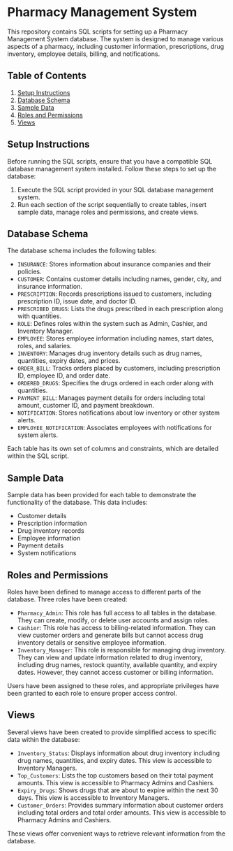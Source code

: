 # Pharmacy Management System

This repository contains SQL scripts for setting up a Pharmacy Management System database. The system is designed to manage various aspects of a pharmacy, including customer information, prescriptions, drug inventory, employee details, billing, and notifications.

## Table of Contents

1. [Setup Instructions](#setup-instructions)
2. [Database Schema](#database-schema)
3. [Sample Data](#sample-data)
4. [Roles and Permissions](#roles-and-permissions)
5. [Views](#views)

## Setup Instructions

Before running the SQL scripts, ensure that you have a compatible SQL database management system installed. Follow these steps to set up the database:

1. Execute the SQL script provided in your SQL database management system.
2. Run each section of the script sequentially to create tables, insert sample data, manage roles and permissions, and create views.

## Database Schema

The database schema includes the following tables:

- `INSURANCE`: Stores information about insurance companies and their policies.
- `CUSTOMER`: Contains customer details including names, gender, city, and insurance information.
- `PRESCRIPTION`: Records prescriptions issued to customers, including prescription ID, issue date, and doctor ID.
- `PRESCRIBED_DRUGS`: Lists the drugs prescribed in each prescription along with quantities.
- `ROLE`: Defines roles within the system such as Admin, Cashier, and Inventory Manager.
- `EMPLOYEE`: Stores employee information including names, start dates, roles, and salaries.
- `INVENTORY`: Manages drug inventory details such as drug names, quantities, expiry dates, and prices.
- `ORDER_BILL`: Tracks orders placed by customers, including prescription ID, employee ID, and order date.
- `ORDERED_DRUGS`: Specifies the drugs ordered in each order along with quantities.
- `PAYMENT_BILL`: Manages payment details for orders including total amount, customer ID, and payment breakdown.
- `NOTIFICATION`: Stores notifications about low inventory or other system alerts.
- `EMPLOYEE_NOTIFICATION`: Associates employees with notifications for system alerts.

Each table has its own set of columns and constraints, which are detailed within the SQL script.

## Sample Data

Sample data has been provided for each table to demonstrate the functionality of the database. This data includes:

- Customer details
- Prescription information
- Drug inventory records
- Employee information
- Payment details
- System notifications

## Roles and Permissions

Roles have been defined to manage access to different parts of the database. Three roles have been created:

- `Pharmacy_Admin`: This role has full access to all tables in the database. They can create, modify, or delete user accounts and assign roles.
- `Cashier`: This role has access to billing-related information. They can view customer orders and generate bills but cannot access drug inventory details or sensitive employee information.
- `Inventory_Manager`: This role is responsible for managing drug inventory. They can view and update information related to drug inventory, including drug names, restock quantity, available quantity, and expiry dates. However, they cannot access customer or billing information.

Users have been assigned to these roles, and appropriate privileges have been granted to each role to ensure proper access control.

## Views

Several views have been created to provide simplified access to specific data within the database:

- `Inventory_Status`: Displays information about drug inventory including drug names, quantities, and expiry dates. This view is accessible to Inventory Managers.
- `Top_Customers`: Lists the top customers based on their total payment amounts. This view is accessible to Pharmacy Admins and Cashiers.
- `Expiry_Drugs`: Shows drugs that are about to expire within the next 30 days. This view is accessible to Inventory Managers.
- `Customer_Orders`: Provides summary information about customer orders including total orders and total order amounts. This view is accessible to Pharmacy Admins and Cashiers.

These views offer convenient ways to retrieve relevant information from the database.
